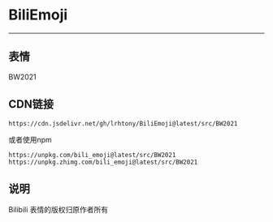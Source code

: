 # BiliEmoji
---
## 表情
BW2021
## CDN链接
```
https://cdn.jsdelivr.net/gh/lrhtony/BiliEmoji@latest/src/BW2021
```
或者使用npm
```
https://unpkg.com/bili_emoji@latest/src/BW2021
https://unpkg.zhimg.com/bili_emoji@latest/src/BW2021
```
## 说明
Bilibili 表情的版权归原作者所有
